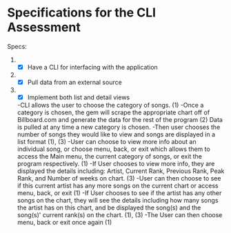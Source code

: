 # Specifications for the CLI Assessment

Specs:
1) - [x] Have a CLI for interfacing with the application
2) - [x] Pull data from an external source
3) - [x] Implement both list and detail views

	-CLI allows the user to choose the category of songs. (1)
		-Once a category is chosen, the gem will scrape the appropriate chart off of Billboard.com and generate the data for the rest of the program (2) Data is pulled at any time a new category is chosen.
		-Then user chooses the number of songs they would like to view and songs are displayed in a list format (1), (3)
		-User can choose to view more info about an individual song, or choose menu, back, or exit which allows them to access the Main menu, the current category of songs, or exit the program respectively. (1)
			-If User chooses to view more info, they are displayed the details including: Artist, Current Rank, Previous Rank, Peak Rank, and Number of weeks on chart. (3)
			-User can then choose to see if this current artist has any more songs on the current chart or access menu, back, or exit (1)
				-If User chooses to  see if the artist has any other songs on the chart, they will see the details including how many songs the artist has on this chart, and be displayed the song(s) and the song(s)' current rank(s) on the chart. (1), (3)
				-The User can then choose menu, back or exit once again (1)

